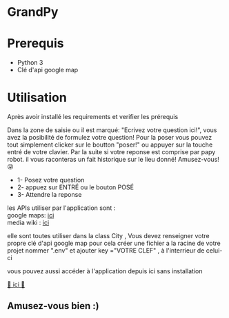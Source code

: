 # GrandPy
<h1>Prerequis</h1>
<ul>
<li>Python 3</li>
<li>Clé d'api google map</li>
</ul>
<h1>Utilisation</h1>
<p>Après avoir installé les requirements et verifier les prérequis</p>
Dans la zone de saisie ou il est marqué: "Ecrivez votre question ici!", vous avez la posibilité 
de formulez votre question!
Pour la poser vous pouvez tout simplement clicker sur le boutton "poser!" ou
 appuyer sur la touche entré de votre clavier.
 Par la suite si votre reponse est comprise par papy robot. 
 il vous raconteras un fait historique sur le lieu donné!
 Amusez-vous! 😜
<ul>
<li>1- Posez votre question 
<li>2- appuez sur ENTRÉ ou le bouton POSÉ
<li>3- Attendre la reponse 
</ul>
 les APIs utiliser par l'application sont : <bR>
 google maps: <a href="https://developers.google.com/maps/documentation/javascript/overview?hl=fr"> ici</a>
 <br>
 media wiki : <a href="https://www.mediawiki.org/wiki/MediaWiki/fr"> ici</a>
 
<br>
<P> elle sont toutes utiliser dans la class City , Vous devez renseigner votre propre clé d'api google map pour cela créer une fichier a la racine de votre projet nommer ".env"
  et ajouter key ="VOTRE CLEF" , à l'interrieur de celui-ci </P>
  <p> vous pouvez aussi accéder à l'application depuis ici sans installation</p><a href="https://grandpyprojectopen.herokuapp.com/">🗽 ici 🗽</a>
  <h2>Amusez-vous bien :)</h2>